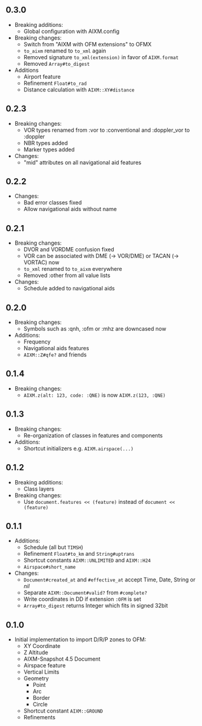 ## 0.3.0

* Breaking additions:
  * Global configuration with AIXM.config
* Breaking changes:
  * Switch from "AIXM with OFM extensions" to OFMX
  * `to_aixm` renamed to `to_xml` again
  * Removed signature `to_xml(extension)` in favor of `AIXM.format`
  * Removed `Array#to_digest`
* Additions
  * Airport feature
  * Refinement `Float#to_rad`
  * Distance calculation with `AIXM::XY#distance`

## 0.2.3

* Breaking changes:
  * VOR types renamed from :vor to :conventional and :doppler_vor to :doppler
  * NBR types added
  * Marker types added
* Changes:
  * "mid" attributes on all navigational aid features

## 0.2.2

* Changes:
  * Bad error classes fixed
  * Allow navigational aids without name

## 0.2.1

* Breaking changes:
  * DVOR and VORDME confusion fixed
  * VOR can be associated with DME (-> VOR/DME) or TACAN (-> VORTAC) now
  * `to_xml` renamed to `to_aixm` everywhere
  * Removed :other from all value lists
* Changes:
  * Schedule added to navigational aids

## 0.2.0

* Breaking changes:
  * Symbols such as :qnh, :ofm or :mhz are downcased now
* Additions:
  * Frequency
  * Navigational aids features
  * `AIXM::Z#qfe?` and friends

## 0.1.4

* Breaking changes:
  * `AIXM.z(alt: 123, code: :QNE)` is now `AIXM.z(123, :QNE)`

## 0.1.3

* Breaking changes:
  * Re-organization of classes in features and components
* Additions:
  * Shortcut initializers e.g. `AIXM.airspace(...)`

## 0.1.2

* Breaking additions:
  * Class layers
* Breaking changes:
  * Use `document.features << (feature)` instead of `document << (feature)`

## 0.1.1

* Additions:
  * Schedule (all but `TIMSH`)
  * Refinement `Float#to_km` and `String#uptrans`
  * Shortcut constants `AIXM::UNLIMITED` and `AIXM::H24`
  * `Airspace#short_name`
* Changes:
  * `Document#created_at` and `#effective_at` accept Time, Date, String or *nil*
  * Separate `AIXM::Document#valid?` from `#complete?`
  * Write coordinates in DD if extension `:OFM` is set
  * `Array#to_digest` returns Integer which fits in signed 32bit

## 0.1.0

* Initial implementation to import D/R/P zones to OFM:
  * XY Coordinate
  * Z Altitude
  * AIXM-Snapshot 4.5 Document
  * Airspace feature
  * Vertical Limits
  * Geometry
    * Point
    * Arc
    * Border
    * Circle
  * Shortcut constant `AIXM::GROUND`
  * Refinements
